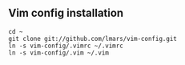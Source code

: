 ## Vim config installation
```
cd ~
git clone git://github.com/lmars/vim-config.git
ln -s vim-config/.vimrc ~/.vimrc
ln -s vim-config/.vim ~/.vim
```

